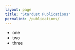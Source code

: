 ```yaml
---
layout: page 
title: "Stardust Publications"
permalink: /publications/
---
```


- one
- two
- three

